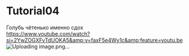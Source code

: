 # Tutorial04
Голубь чётенько именно сдох  
https://www.youtube.com/watch?si=2YwZOGXFvTdUOKA5&amp;v=faxF5e4Wy1c&amp;feature=youtu.be
![Uploading image.png…]()
